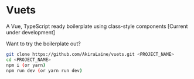 # Vuets
A Vue, TypeScript ready boilerplate using class-style components 
[Current under development]

Want to try the boilerplate out?
```bash
git clone https://github.com/AkiraLaine/vuets.git <PROJECT_NAME>
cd <PROJECT_NAME>
npm i (or yarn)
npm run dev (or yarn run dev)
```